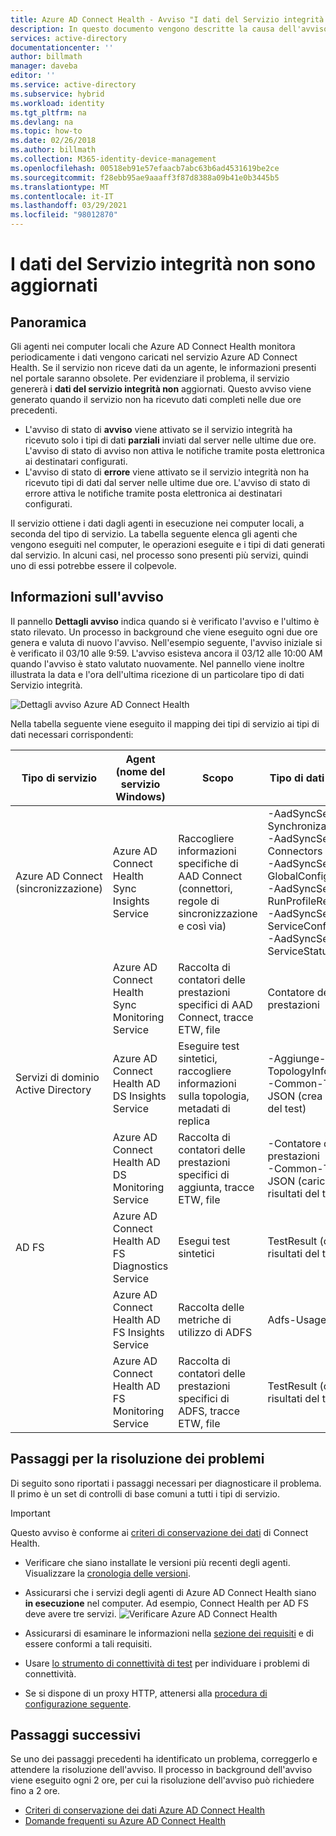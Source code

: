 ```yaml
---
title: Azure AD Connect Health - Avviso "I dati del Servizio integrità non sono aggiornati" | Microsoft Docs
description: In questo documento vengono descritte la causa dell'avviso "I dati del Servizio integrità non sono aggiornati" e la modalità di risoluzione di questo problema.
services: active-directory
documentationcenter: ''
author: billmath
manager: daveba
editor: ''
ms.service: active-directory
ms.subservice: hybrid
ms.workload: identity
ms.tgt_pltfrm: na
ms.devlang: na
ms.topic: how-to
ms.date: 02/26/2018
ms.author: billmath
ms.collection: M365-identity-device-management
ms.openlocfilehash: 00518eb91e57efaacb7abc63b6ad4531619be2ce
ms.sourcegitcommit: f28ebb95ae9aaaff3f87d8388a09b41e0b3445b5
ms.translationtype: MT
ms.contentlocale: it-IT
ms.lasthandoff: 03/29/2021
ms.locfileid: "98012870"
---
```

# <a name="health-service-data-is-not-up-to-date-alert"></a>I dati del Servizio integrità non sono aggiornati

## <a name="overview"></a>Panoramica

Gli agenti nei computer locali che Azure AD Connect Health monitora periodicamente i dati vengono caricati nel servizio Azure AD Connect Health. Se il servizio non riceve dati da un agente, le informazioni presenti nel portale saranno obsolete. Per evidenziare il problema, il servizio genererà i **dati del servizio integrità non** aggiornati. Questo avviso viene generato quando il servizio non ha ricevuto dati completi nelle due ore precedenti.  

- L'avviso di stato di **avviso** viene attivato se il servizio integrità ha ricevuto solo i tipi di dati **parziali** inviati dal server nelle ultime due ore. L'avviso di stato di avviso non attiva le notifiche tramite posta elettronica ai destinatari configurati. 
- L'avviso di stato di **errore** viene attivato se il servizio integrità non ha ricevuto tipi di dati dal server nelle ultime due ore. L'avviso di stato di errore attiva le notifiche tramite posta elettronica ai destinatari configurati.

Il servizio ottiene i dati dagli agenti in esecuzione nei computer locali, a seconda del tipo di servizio. La tabella seguente elenca gli agenti che vengono eseguiti nel computer, le operazioni eseguite e i tipi di dati generati dal servizio. In alcuni casi, nel processo sono presenti più servizi, quindi uno di essi potrebbe essere il colpevole. 

## <a name="understanding-the-alert"></a>Informazioni sull'avviso

Il pannello **Dettagli avviso** indica quando si è verificato l'avviso e l'ultimo è stato rilevato. Un processo in background che viene eseguito ogni due ore genera e valuta di nuovo l'avviso. Nell'esempio seguente, l'avviso iniziale si è verificato il 03/10 alle 9:59. L'avviso esisteva ancora il 03/12 alle 10:00 AM quando l'avviso è stato valutato nuovamente. Nel pannello viene inoltre illustrata la data e l'ora dell'ultima ricezione di un particolare tipo di dati Servizio integrità. 
 
 ![Dettagli avviso Azure AD Connect Health](./media/how-to-connect-health-data-freshness/data-freshness-details.png)
 
Nella tabella seguente viene eseguito il mapping dei tipi di servizio ai tipi di dati necessari corrispondenti:

| Tipo di servizio | Agent (nome del servizio Windows) | Scopo | Tipo di dati generato  |
| --- | --- | --- | --- |  
| Azure AD Connect (sincronizzazione) | Azure AD Connect Health Sync Insights Service | Raccogliere informazioni specifiche di AAD Connect (connettori, regole di sincronizzazione e così via) | -AadSyncService-SynchronizationRules <br />  -AadSyncService-Connectors <br /> -AadSyncService-GlobalConfigurations  <br />  -AadSyncService-RunProfileResults <br /> -AadSyncService-ServiceConfigurations <br /> -AadSyncService-ServiceStatus   |
|  | Azure AD Connect Health Sync Monitoring Service | Raccolta di contatori delle prestazioni specifici di AAD Connect, tracce ETW, file | Contatore delle prestazioni |
| Servizi di dominio Active Directory | Azure AD Connect Health AD DS Insights Service | Eseguire test sintetici, raccogliere informazioni sulla topologia, metadati di replica |  -Aggiunge-TopologyInfo-JSON <br /> -Common-TestData-JSON (crea i risultati del test)   | 
|  | Azure AD Connect Health AD DS Monitoring Service | Raccolta di contatori delle prestazioni specifici di aggiunta, tracce ETW, file | -Contatore delle prestazioni  <br /> -Common-TestData-JSON (carica i risultati del test)  |
| AD FS | Azure AD Connect Health AD FS Diagnostics Service | Esegui test sintetici | TestResult (crea i risultati del test) | 
| | Azure AD Connect Health AD FS Insights Service  | Raccolta delle metriche di utilizzo di ADFS | Adfs-UsageMetrics |
| | Azure AD Connect Health AD FS Monitoring Service | Raccolta di contatori delle prestazioni specifici di ADFS, tracce ETW, file | TestResult (carica i risultati del test) |

## <a name="troubleshooting-steps"></a>Passaggi per la risoluzione dei problemi 

Di seguito sono riportati i passaggi necessari per diagnosticare il problema. Il primo è un set di controlli di base comuni a tutti i tipi di servizio. 

> [!IMPORTANT] 
> Questo avviso è conforme ai [criteri di conservazione dei dati](reference-connect-health-user-privacy.md#data-retention-policy) di Connect Health.

* Verificare che siano installate le versioni più recenti degli agenti. Visualizzare la [cronologia delle versioni](reference-connect-health-version-history.md). 
* Assicurarsi che i servizi degli agenti di Azure AD Connect Health siano **in esecuzione** nel computer. Ad esempio, Connect Health per AD FS deve avere tre servizi.
  ![Verificare Azure AD Connect Health](./media/how-to-connect-health-agent-install/install5.png)

* Assicurarsi di esaminare le informazioni nella [sezione dei requisiti](how-to-connect-health-agent-install.md#requirements) e di essere conformi a tali requisiti.
* Usare [lo strumento di connettività di test](how-to-connect-health-agent-install.md#test-connectivity-to-azure-ad-connect-health-service) per individuare i problemi di connettività.
* Se si dispone di un proxy HTTP, attenersi alla [procedura di configurazione seguente](how-to-connect-health-agent-install.md#configure-azure-ad-connect-health-agents-to-use-http-proxy). 


## <a name="next-steps"></a>Passaggi successivi
Se uno dei passaggi precedenti ha identificato un problema, correggerlo e attendere la risoluzione dell'avviso. Il processo in background dell'avviso viene eseguito ogni 2 ore, per cui la risoluzione dell'avviso può richiedere fino a 2 ore. 

* [Criteri di conservazione dei dati Azure AD Connect Health](reference-connect-health-user-privacy.md#data-retention-policy)
* [Domande frequenti su Azure AD Connect Health](reference-connect-health-faq.md)
